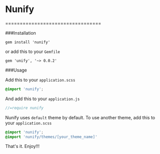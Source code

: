 # Nunify
=================================

###Installation

```
gem install 'nunify'
```

or add this to your `Gemfile`

```
gem 'unify', '~> 0.0.2'
```

###Usage

Add this to your `application.scss`

```scss
@import 'nunify';
```

And add this to your `application.js` 

```js
//=require nunify
```

Nunify uses `default` theme by default. To use another theme, add this to your `application.scss`

```scss
@import 'nunify';
@import 'nunify/themes/[your_theme_name]'
```

That's it. Enjoy!!!

